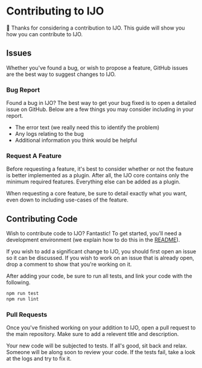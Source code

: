 # Contributing to IJO

:wave: Thanks for considering a contribution to IJO.
This guide will show you how you can contribute to IJO.

## Issues

Whether you've found a bug, or wish to propose a feature, GitHub issues are the best way to suggest changes to IJO.

### Bug Report

Found a bug in IJO?
The best way to get your bug fixed is to open a detailed issue on GitHub. Below are a few things you may consider including in your report.

- The error text (we really need this to identify the problem)
- Any logs relating to the bug
- Additional information you think would be helpful

### Request A Feature

Before requesting a feature, it's best to consider whether or not the feature is better implemented as a plugin. After all, the IJO core contains only the minimum required features. Everything else can be added as a plugin.

When requesting a core feature, be sure to detail exactly what you want, even down to including use-cases of the feature.

## Contributing Code

Wish to contribute code to IJO?
Fantastic!
To get started, you'll need a development environment (we explain how to do this in the [README](README.md#installation)). 

If you wish to add a significant change to IJO, you should first open an issue so it can be discussed. If you wish to work on an issue that is already open, drop a comment to show that you're working on it. 

After adding your code, be sure to run all tests, and link your code with the following.

```bash
npm run test
npm run lint
```

### Pull Requests

Once you've finished working on your addition to IJO, open a pull request to the main repository. Make sure to add a relevent title and description.

Your new code will be subjected to tests.
If all's good, sit back and relax. Someone will be along soon to review your code.
If the tests fail, take a look at the logs and try to fix it.
